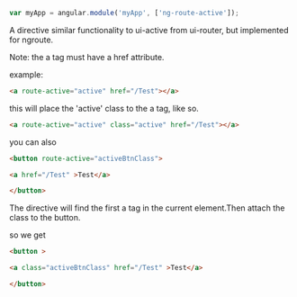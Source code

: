 ```javascript
var myApp = angular.module('myApp', ['ng-route-active']);
```
A directive similar functionality to ui-active from ui-router, but implemented for ngroute.

Note: the a tag must have a href attribute.

example:

```html
<a route-active="active" href="/Test"></a>
```

this will place the 'active' class to the a tag, like so.

```html
<a route-active="active" class="active" href="/Test"></a>
```

you can also

```html
<button route-active="activeBtnClass">

<a href="/Test" >Test</a>

</button>

```

The directive will find the first a tag in the current element.Then attach the class to the button.

so we get

```html
<button >

<a class="activeBtnClass" href="/Test" >Test</a>

</button>

```
